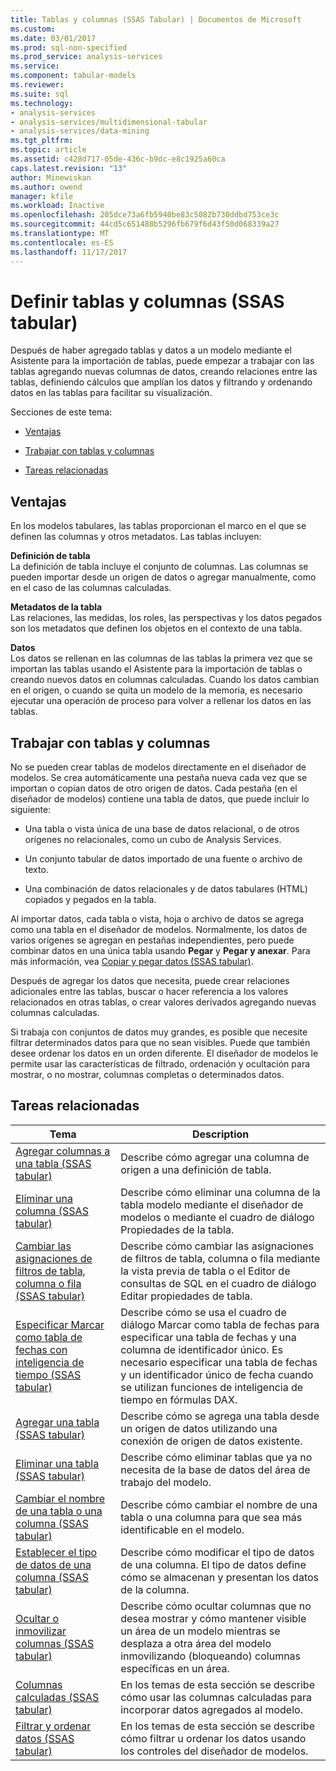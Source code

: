 ```yaml
---
title: Tablas y columnas (SSAS Tabular) | Documentos de Microsoft
ms.custom: 
ms.date: 03/01/2017
ms.prod: sql-non-specified
ms.prod_service: analysis-services
ms.service: 
ms.component: tabular-models
ms.reviewer: 
ms.suite: sql
ms.technology:
- analysis-services
- analysis-services/multidimensional-tabular
- analysis-services/data-mining
ms.tgt_pltfrm: 
ms.topic: article
ms.assetid: c428d717-05de-436c-b9dc-e8c1925a60ca
caps.latest.revision: "13"
author: Minewiskan
ms.author: owend
manager: kfile
ms.workload: Inactive
ms.openlocfilehash: 205dce73a6fb5940be83c5082b730ddbd753ce3c
ms.sourcegitcommit: 44cd5c651488b5296fb679f6d43f50d068339a27
ms.translationtype: MT
ms.contentlocale: es-ES
ms.lasthandoff: 11/17/2017
---
```

# <a name="tables-and-columns-ssas-tabular"></a>Definir tablas y columnas (SSAS tabular)
  Después de haber agregado tablas y datos a un modelo mediante el Asistente para la importación de tablas, puede empezar a trabajar con las tablas agregando nuevas columnas de datos, creando relaciones entre las tablas, definiendo cálculos que amplían los datos y filtrando y ordenando datos en las tablas para facilitar su visualización.  
  
 Secciones de este tema:  
  
-   [Ventajas](#bkmk_benefits)  
  
-   [Trabajar con tablas y columnas](#bkmk_working)  
  
-   [Tareas relacionadas](#bkmk_related_tasks)  
  
##  <a name="bkmk_benefits"></a> Ventajas  
 En los modelos tabulares, las tablas proporcionan el marco en el que se definen las columnas y otros metadatos. Las tablas incluyen:  
  
 **Definición de tabla**  
 La definición de tabla incluye el conjunto de columnas. Las columnas se pueden importar desde un origen de datos o agregar manualmente, como en el caso de las columnas calculadas.  
  
 **Metadatos de la tabla**  
 Las relaciones, las medidas, los roles, las perspectivas y los datos pegados son los metadatos que definen los objetos en el contexto de una tabla.  
  
 **Datos**  
 Los datos se rellenan en las columnas de las tablas la primera vez que se importan las tablas usando el Asistente para la importación de tablas o creando nuevos datos en columnas calculadas. Cuando los datos cambian en el origen, o cuando se quita un modelo de la memoria, es necesario ejecutar una operación de proceso para volver a rellenar los datos en las tablas.  
  
##  <a name="bkmk_working"></a> Trabajar con tablas y columnas  
 No se pueden crear tablas de modelos directamente en el diseñador de modelos. Se crea automáticamente una pestaña nueva cada vez que se importan o copian datos de otro origen de datos. Cada pestaña (en el diseñador de modelos) contiene una tabla de datos, que puede incluir lo siguiente:  
  
-   Una tabla o vista única de una base de datos relacional, o de otros orígenes no relacionales, como un cubo de Analysis Services.  
  
-   Un conjunto tabular de datos importado de una fuente o archivo de texto.  
  
-   Una combinación de datos relacionales y de datos tabulares (HTML) copiados y pegados en la tabla.  
  
 Al importar datos, cada tabla o vista, hoja o archivo de datos se agrega como una tabla en el diseñador de modelos. Normalmente, los datos de varios orígenes se agregan en pestañas independientes, pero puede combinar datos en una única tabla usando **Pegar** y **Pegar y anexar**. Para más información, vea [Copiar y pegar datos &#40;SSAS tabular&#41;](../../analysis-services/tabular-models/ssas-import-data-copy-and-paste-data.md).  
  
 Después de agregar los datos que necesita, puede crear relaciones adicionales entre las tablas, buscar o hacer referencia a los valores relacionados en otras tablas, o crear valores derivados agregando nuevas columnas calculadas.  
  
 Si trabaja con conjuntos de datos muy grandes, es posible que necesite filtrar determinados datos para que no sean visibles. Puede que también desee ordenar los datos en un orden diferente. El diseñador de modelos le permite usar las características de filtrado, ordenación y ocultación para mostrar, o no mostrar, columnas completas o determinados datos.  
  
##  <a name="bkmk_related_tasks"></a> Tareas relacionadas  
  
|Tema|Description|  
|-----------|-----------------|  
|[Agregar columnas a una tabla &#40;SSAS tabular&#41;](../../analysis-services/tabular-models/add-columns-to-a-table-ssas-tabular.md)|Describe cómo agregar una columna de origen a una definición de tabla.|  
|[Eliminar una columna &#40;SSAS tabular&#41;](../../analysis-services/tabular-models/delete-a-column-ssas-tabular.md)|Describe cómo eliminar una columna de la tabla modelo mediante el diseñador de modelos o mediante el cuadro de diálogo Propiedades de la tabla.|  
|[Cambiar las asignaciones de filtros de tabla, columna o fila &#40;SSAS tabular&#41;](../../analysis-services/tabular-models/change-table-column-or-row-filter-mappings-ssas-tabular.md)|Describe cómo cambiar las asignaciones de filtros de tabla, columna o fila mediante la vista previa de tabla o el Editor de consultas de SQL en el cuadro de diálogo Editar propiedades de tabla.|  
|[Especificar Marcar como tabla de fechas con inteligencia de tiempo &#40;SSAS tabular&#41;](../../analysis-services/tabular-models/specify-mark-as-date-table-for-use-with-time-intelligence-ssas-tabular.md)|Describe cómo se usa el cuadro de diálogo Marcar como tabla de fechas para especificar una tabla de fechas y una columna de identificador único. Es necesario especificar una tabla de fechas y un identificador único de fecha cuando se utilizan funciones de inteligencia de tiempo en fórmulas DAX.|  
|[Agregar una tabla &#40;SSAS tabular&#41;](../../analysis-services/tabular-models/add-a-table-ssas-tabular.md)|Describe cómo se agrega una tabla desde un origen de datos utilizando una conexión de origen de datos existente.|  
|[Eliminar una tabla &#40;SSAS tabular&#41;](../../analysis-services/tabular-models/delete-a-table-ssas-tabular.md)|Describe cómo eliminar tablas que ya no necesita de la base de datos del área de trabajo del modelo.|  
|[Cambiar el nombre de una tabla o una columna &#40;SSAS tabular&#41;](../../analysis-services/tabular-models/rename-a-table-or-column-ssas-tabular.md)|Describe cómo cambiar el nombre de una tabla o una columna para que sea más identificable en el modelo.|  
|[Establecer el tipo de datos de una columna &#40;SSAS tabular&#41;](../../analysis-services/tabular-models/set-the-data-type-of-a-column-ssas-tabular.md)|Describe cómo modificar el tipo de datos de una columna. El tipo de datos define cómo se almacenan y presentan los datos de la columna.|  
|[Ocultar o inmovilizar columnas &#40;SSAS tabular&#41;](../../analysis-services/tabular-models/hide-or-freeze-columns-ssas-tabular.md)|Describe cómo ocultar columnas que no desea mostrar y cómo mantener visible un área de un modelo mientras se desplaza a otra área del modelo inmovilizando (bloqueando) columnas específicas en un área.|  
|[Columnas calculadas &#40;SSAS tabular&#41;](../../analysis-services/tabular-models/ssas-calculated-columns.md)|En los temas de esta sección se describe cómo usar las columnas calculadas para incorporar datos agregados al modelo.|  
|[Filtrar y ordenar datos &#40;SSAS tabular&#41;](http://msdn.microsoft.com/library/55ebd7a6-2458-4398-911f-fcfeb2413f1b)|En los temas de esta sección se describe cómo filtrar u ordenar los datos usando los controles del diseñador de modelos.|  
  
  
